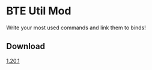 # BTE Util Mod #
Write your most used commands and link them to binds!


## Download ##

[1.20.1](https://github.com/tnttimes/BTEUtilMod/blob/master/mod/BTEUtilMod-2.1-1.20.1.jar)
